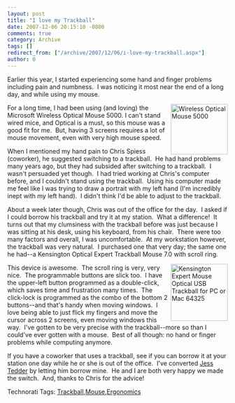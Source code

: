 ```yaml
---
layout: post
title: "I love my Trackball"
date: 2007-12-06 20:15:10 -0800
comments: true
category: Archive
tags: []
redirect_from: ["/archive/2007/12/06/i-love-my-trackball.aspx"]
author: 0
---
```

<!-- more -->
<p>Earlier this year, I started experiencing some hand and finger problems including pain and numbness.  I was noticing it most near the end of a long day, and while using my mouse.</p>  <p><a href="http://www.microsoft.com/hardware/mouseandkeyboard/productdetails.aspx?pid=052"><img height="115" alt="Wireless Optical Mouse 5000" src="http://www.microsoft.com/hardware/mouseandkeyboard/images/mouse/ps_M-wOpt5k-plat.jpg" width="130" align="right" border="0" /></a>For a long time, I had been using (and loving) the Microsoft Wireless Optical Mouse 5000. I can't stand wired mice, and Optical is a must, so this mouse was a good fit for me.  But, having 3 screens requires a lot of mouse movement, even with very high mouse speed.</p>  <p>When I mentioned my hand pain to Chris Spiess (coworker), he suggested switching to a trackball.  He had hand problems many years ago, but they had subsided after switching to a trackball.  I wasn't persuaded yet though.  I had tried working at Chris's computer before, and I couldn't stand using the trackball.  Using his computer made me feel like I was trying to draw a portrait with my left hand (I'm incredibly inept with my left hand).  I didn't think I'd be able to adjust to the trackball.</p>  <p>About a week later though, Chris was out of the office for the day.  I asked if I could borrow his trackball and try it at my station.  What a difference!  It turns out that my clumsiness with the trackball before was just because I was sitting at his desk, using his keyboard, from his chair.  There were too many factors and overall, I was uncomfortable.  At my workstation however, the trackball was very natural.  I purchased one that very day; the same one he had--a Kensington Optical Expert Trackball Mouse 7.0 with scroll ring.</p>  <p><a href="http://www.amazon.com/gp/product/B00009KH63/ref=cm_cr_rev_prod_img"><img height="130" alt="Kensington Expert Mouse Optical USB Trackball for PC or Mac 64325" src="http://ecx.images-amazon.com/images/I/51CHKD0F7KL._SS130_.jpg" width="130" align="right" border="0" /></a>This device is awesome.  The scroll ring is very, very nice.  The programmable buttons are slick too.  I have the upper-left button programmed as a double-click, which saves time and frustration many times.  The click-lock is programmed as the combo of the bottom 2 buttons--and that's handy when moving windows.  I love being able to just flick my fingers and move the cursor across 2 screens, even moving windows this way.  I've gotten to be very precise with the trackball--more so than I could've ever gotten with a mouse.  Best of all though: no hand or finger problems while computing anymore.</p>  <p>If you have a coworker that uses a trackball, see if you can borrow it at your station one day while he or she is out of the office.  I've converted <a href="http://www.jesstedder.com/" target="_blank">Jess Tedder</a> by letting him borrow mine.  He and I are both very happy we made the switch.  And, thanks to Chris for the advice!</p>  <div class="wlWriterSmartContent" id="scid:0767317B-992E-4b12-91E0-4F059A8CECA8:fcf4b7b6-9dcc-4b59-9639-7dd8dfc100c6" style="padding-right: 0px; display: inline; padding-left: 0px; padding-bottom: 0px; margin: 0px; padding-top: 0px">Technorati Tags: <a href="http://technorati.com/tags/Trackball" rel="tag">Trackball</a>,<a href="http://technorati.com/tags/Mouse" rel="tag">Mouse</a>,<a href="http://technorati.com/tags/Ergonomics" rel="tag">Ergonomics</a></div>

